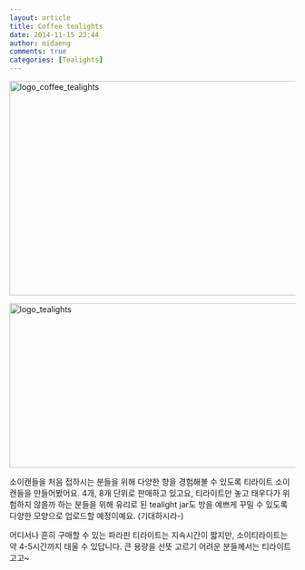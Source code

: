 ```yaml
---
layout: article
title: Coffee tealights
date: 2014-11-15 23:44
author: midaeng
comments: true
categories: [Tealights]
---
```

<a href="https://bybanglab.files.wordpress.com/2014/11/logo_coffee_tealights1.jpg"><img class="alignnone size-full wp-image-54" src="https://bybanglab.files.wordpress.com/2014/11/logo_coffee_tealights1.jpg" alt="logo_coffee_tealights" width="640" height="378" /></a>

<a href="https://bybanglab.files.wordpress.com/2014/11/logo_tealights1.jpg"><img class="alignnone size-full wp-image-59" src="https://bybanglab.files.wordpress.com/2014/11/logo_tealights1.jpg" alt="logo_tealights" width="640" height="290" /></a>

소이캔들을 처음 접하시는 분들을 위해 다양한 향을 경험해볼 수 있도록 티라이트 소이캔들을 만들어봤어요. <i class="_4-k1 img sp_CHjQ01Xff48 sx_9505a2"></i>
4개, 8개 단위로 판매하고 있고요, 티라이트만 놓고 태우다가 위험하지 않을까 하는 분들을 위해 유리로 된 tealight jar도 방을 예쁘게 꾸밀 수 있도록 다양한 모양으로 업로드할 예정이예요. (기대하시라-)

어디서나 흔히 구매할 수 있는 파라핀 티라이트는 지속시간이 짧지만, 소이티라이트는 약 4-5시간까지 태울 수 있답니다.
큰 용량을 선뜻 고르기 어려운 분들께서는 티라이트 고고~
